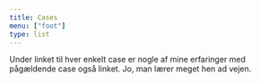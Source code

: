 ```yaml
---
title: Cases
menu: ["foot"]
type: list
---
```


Under linket til hver enkelt case er nogle af mine erfaringer med pågældende case også linket. Jo, man lærer meget hen ad vejen.

